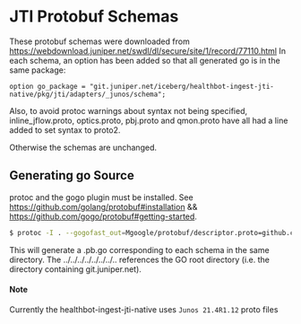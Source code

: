 # JTI Protobuf Schemas

These protobuf schemas were downloaded from https://webdownload.juniper.net/swdl/dl/secure/site/1/record/77110.html
In each schema, an option has been added so that all generated go is in the same package:
```
option go_package = "git.juniper.net/iceberg/healthbot-ingest-jti-native/pkg/jti/adapters/_junos/schema";
```

Also, to avoid protoc warnings about syntax not being specified, inline_jflow.proto, optics.proto, pbj.proto and qmon.proto have all had a line added to set syntax to proto2.

Otherwise the schemas are unchanged.

## Generating go Source

protoc and the gogo plugin must be installed. 
See https://github.com/golang/protobuf#installation && https://github.com/gogo/protobuf#getting-started.

```sh
$ protoc -I . --gogofast_out=Mgoogle/protobuf/descriptor.proto=github.com/gogo/protobuf/protoc-gen-gogo/descriptor,plugins=grpc:../../../../../../../.. *proto
```
This will generate a .pb.go corresponding to each schema in the same directory.
The ../../../../../../../.. references the GO root directory (i.e. the directory containing git.juniper.net).


#### Note
Currently the healthbot-ingest-jti-native uses `Junos 21.4R1.12`  proto files
